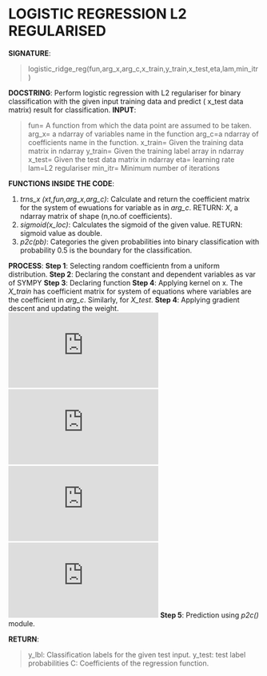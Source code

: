 # LOGISTIC REGRESSION L2 REGULARISED

**SIGNATURE**: 
>logistic_ridge_reg(fun,arg_x,arg_c,x_train,y_train,x_test,eta,lam,min_itr)

**DOCSTRING**:
Perform logistic regression with L2 regulariser for binary classification with the given input training data and predict ( x_test data matrix) result for classification.
**INPUT**:
>fun= A function from which the data point are assumed to be taken.
arg_x= a ndarray of variables name in the function
arg_c=a ndarray of coefficients name in the function.
x_train= Given the training data matrix in ndarray
y_train= Given the training label array in ndarray
x_test= Given the test data matrix in ndarray
eta= learning rate
lam=L2 regulariser
min_itr= Minimum number of iterations

**FUNCTIONS INSIDE THE CODE**:
1) *trns_x (xt,fun,arg_x,arg_c)*: Calculate and return the coefficient matrix for the system of ewuations for variable as in *arg_c*.
RETURN: *X*, a ndarray matrix of shape (n,no.of coefficients).
2) *sigmoid(x_loc)*: Calculates the sigmoid of the given value.
RETURN: sigmoid value as double.
3) *p2c(pb)*: Categories the given probabilities into binary classification with probability 0.5 is the boundary for the classification.

**PROCESS**:
**Step 1**: Selecting random coefficientn from a uniform distribution.
**Step 2**: Declaring the constant and dependent variables as var of SYMPY
**Step 3**: Declaring function
**Step 4**: Applying kernel on x. The *X_train* has coefficient matrix for system of equations where variables are the coefficient in *arg_c*. Similarly, for *X_test*.
**Step 4**: Applying gradient descent and updating the weight.
&nbsp;&nbsp;&nbsp;&nbsp;&nbsp;&nbsp;&nbsp;&nbsp;&nbsp;&nbsp;&nbsp;&nbsp;&nbsp;![](http://latex.codecogs.com/gif.latex?%5Cwidehat%7By%7D%3D%5Csigma%28xtrain%5Cbullet%20C%29)
&nbsp;&nbsp;&nbsp;&nbsp;&nbsp;&nbsp;&nbsp;&nbsp;&nbsp;&nbsp;&nbsp;&nbsp;&nbsp;![](http://latex.codecogs.com/gif.latex?L%3D-ylog%28%5Cwidehat%7By%7D%29-%281-y%29log%281-%5Cwidehat%7By%7D%29&plus;%5Cfrac%7B%5Clambda%7D%7B2%7D%7B%7D%5Cleft%20%5C%7C%20w%20%5Cright%20%5C%7C%5E%7B2%7D)
&nbsp;&nbsp;&nbsp;&nbsp;&nbsp;&nbsp;&nbsp;&nbsp;&nbsp;&nbsp;&nbsp;&nbsp;&nbsp;![](http://latex.codecogs.com/gif.latex?%5Cfrac%7B%5Cpartial%20L%7D%7B%5Cpartial%20x%7D%3D%28%5Cwidehat%7By%7D-y%29x&plus;%5Clambda%5Cleft%20%5C%7C%20w%20%5Cright%20%5C%7C)
&nbsp;&nbsp;&nbsp;&nbsp;&nbsp;&nbsp;&nbsp;&nbsp;&nbsp;&nbsp;&nbsp;&nbsp;&nbsp;![](http://latex.codecogs.com/gif.latex?w%3Dw-%5Calpha%5Cfrac%7B%5Cpartial%20L%7D%7B%5Cpartial%20w%7D)
**Step 5**: Prediction using *p2c()* module.

**RETURN**: 
>y_lbl: Classification labels for the given test input.
y_test: test label probabilities
C: Coefficients of the regression function.
